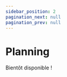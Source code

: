 ```yaml
---
sidebar_position: 2
pagination_next: null
pagination_prev: null
---
```


# Planning

Bientôt disponible !
